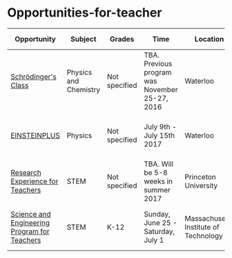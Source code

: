 # Opportunities-for-teacher

| Opportunity  | Subject |  Grades | Time | Location |App Deadline  | Cost | Notes |
| ------------ | ------- | ------- | ---- | -------- | ------------ | ---- | ----- |
| [Schrödinger's Class](https://uwaterloo.ca/institute-for-quantum-computing/programs/schrodingers-class) | Physics and Chemistry | Not specified | TBA. Previous program was November 25-27, 2016 | Waterloo | TBA | No cost. Some full travel and subsidies available | online form available to hear about 2017 program when announced |
| [EINSTEINPLUS](http://www.perimeterinstitute.ca/outreach/teachers/programs-and-opportunities/einsteinplus) | Physics | Not specified | July 9th - July 15th 2017 | Waterloo | April 7, 2017 | $300 (CDN) | Full travel reimbursements (with restrictions) available | |
| [Research Experience for Teachers](http://pccm.princeton.edu/education/ret-research-experience-teachers/program-structure) | STEM | Not specified | TBA. Will be 5-8 weeks in summer 2017 | Princeton University | TBA | salary of $1000 per week | [More information](http://pccm.princeton.edu/education/teacher-programs) | |
| [Science and Engineering Program for Teachers](https://sept.mit.edu/) | STEM | K-12 | Sunday, June 25 - Saturday, July 1 | Massachusetts Institute of Technology | February 17, 2017 | $1,200.00. [Housing and meals covered by program](https://sept.mit.edu/program-details) | |

